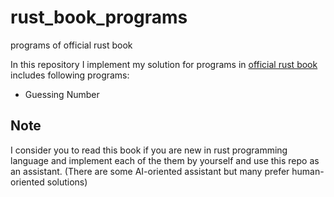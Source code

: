 # rust_book_programs

programs of official rust book

In this repository I implement my solution for programs in [official rust book](https://doc.rust-lang.org/book) includes following programs:

- Guessing Number

## Note

I consider you to read this book if you are new in rust programming language and implement each of the them by yourself and use this repo as an assistant.
(There are some AI-oriented assistant but many prefer human-oriented solutions)
